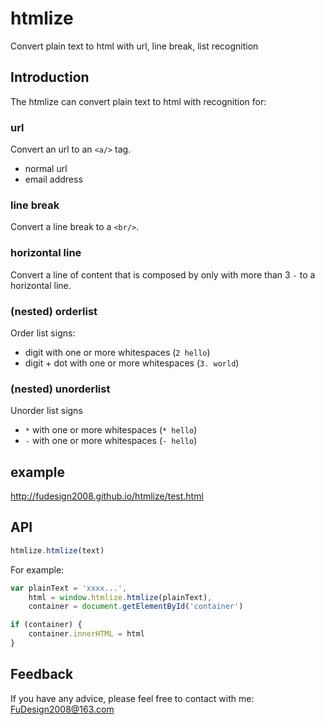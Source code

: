 # htmlize

Convert plain text to html with url, line break, list recognition

## Introduction

The htmlize can convert plain text to html with recognition for:

### url

Convert an url to an `<a/>` tag.

-   normal url
-   email address

### line break

Convert a line break to a `<br/>`.

### horizontal line

Convert a line of content that is composed by only with more than 3 `-` to a horizontal line.

### (nested) orderlist

Order list signs:

-   digit with one or more whitespaces (`2 hello`)
-   digit + dot with one or more whitespaces (`3. world`)

### (nested) unorderlist

Unorder list signs

-   `*` with one or more whitespaces (`* hello`)
-   `-` with one or more whitespaces (`- hello`)

## example

http://fudesign2008.github.io/htmlize/test.html

## API

```javascript
htmlize.htmlize(text)
```

For example:

```javascript
var plainText = 'xxxx...',
    html = window.htmlize.htmlize(plainText),
    container = document.getElementById('container')

if (container) {
    container.innerHTML = html
}
```

## Feedback

If you have any advice, please feel free to contact with me: FuDesign2008@163.com
